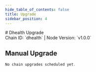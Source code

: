 ```yaml
---
hide_table_of_contents: false
title: Upgrade
sidebar_position: 4
---
```


<div className="h1-with-icon icon-dhealth">
# Dhealth Upgrade
</div>
<span className="sub-lines"> 
Chain ID: `dhealth` | Node Version: `v1.0.0`
</span>

## Manual Upgrade

```js
No chain upgrades scheduled yet.
```
